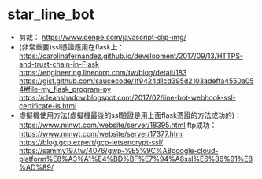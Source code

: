 # star_line_bot
* 剪裁：
<https://www.denpe.com/javascript-clip-img/>
* (非常重要)ssl憑證應用在flask上：
<https://carolinafernandez.github.io/development/2017/09/13/HTTPS-and-trust-chain-in-Flask>
<https://engineering.linecorp.com/tw/blog/detail/183>
<https://gist.github.com/saucecode/1f9424d1cd395d2103adeffa4550a054#file-my_flask_program-py>
<https://cleanshadow.blogspot.com/2017/02/line-bot-webhook-ssl-certificate-is.html>
* 虛擬機使用方法(虛擬機最後的ssl驗證是用上面flask憑證的方法成功的)：
<https://www.minwt.com/website/server/18395.html>
ftp成功：<https://www.minwt.com/website/server/17377.html>
<https://blog.gcp.expert/gcp-letsencrypt-ssl/>
<https://sammy197.tw/4076/gwp-%E5%9C%A8google-cloud-platform%E8%A3%A1%E4%BD%BF%E7%94%A8ssl%E6%86%91%E8%AD%89/>